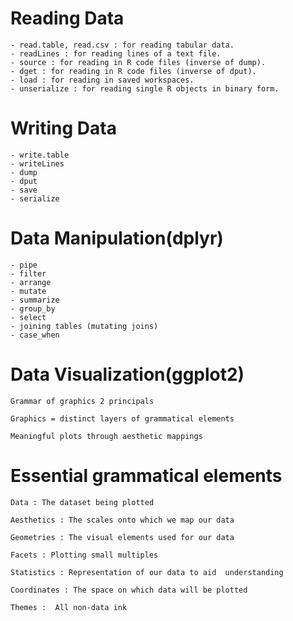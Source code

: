 # Reading Data
    - read.table, read.csv : for reading tabular data.
    - readLines : for reading lines of a text file.
    - source : for reading in R code files (inverse of dump).
    - dget : for reading in R code files (inverse of dput).
    - load : for reading in saved workspaces.
    - unserialize : for reading single R objects in binary form.

# Writing Data
    - write.table
    - writeLines
    - dump
    - dput
    - save
    - serialize    

# Data Manipulation(dplyr)
    - pipe
    - filter
    - arrange
    - mutate
    - summarize
    - group_by
    - select
    - joining tables (mutating joins)
    - case_when

# Data Visualization(ggplot2)

    Grammar of graphics 2 principals

    Graphics = distinct layers of grammatical elements

    Meaningful plots through aesthetic mappings


# Essential grammatical elements

    Data : The dataset being plotted

    Aesthetics : The scales onto which we map our data

    Geometries : The visual elements used for our data

    Facets : Plotting small multiples

    Statistics : Representation of our data to aid  understanding

    Coordinates : The space on which data will be plotted

    Themes :  All non-data ink

